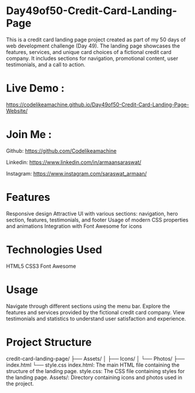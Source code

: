 # Day49of50-Credit-Card-Landing-Page

This is a credit card landing page project created as part of my 50 days of web development challenge (Day 49). The landing page showcases the features, services, and unique card choices of a fictional credit card company. It includes sections for navigation, promotional content, user testimonials, and a call to action.

# Live Demo :
https://codelikeamachine.github.io/Day49of50-Credit-Card-Landing-Page-Website/

# Join Me :
Github: https://github.com/Codelikeamachine

Linkedin: https://www.linkedin.com/in/armaansaraswat/

Instagram: https://www.instagram.com/saraswat_armaan/

# Features
Responsive design
Attractive UI with various sections: navigation, hero section, features, testimonials, and footer
Usage of modern CSS properties and animations
Integration with Font Awesome for icons
# Technologies Used
HTML5
CSS3
Font Awesome

# Usage
Navigate through different sections using the menu bar.
Explore the features and services provided by the fictional credit card company.
View testimonials and statistics to understand user satisfaction and experience.
# Project Structure
credit-card-landing-page/
├── Assets/
│   ├── Icons/
│   └── Photos/
├── index.html
└── style.css
index.html: The main HTML file containing the structure of the landing page.
style.css: The CSS file containing styles for the landing page.
Assets/: Directory containing icons and photos used in the project.

